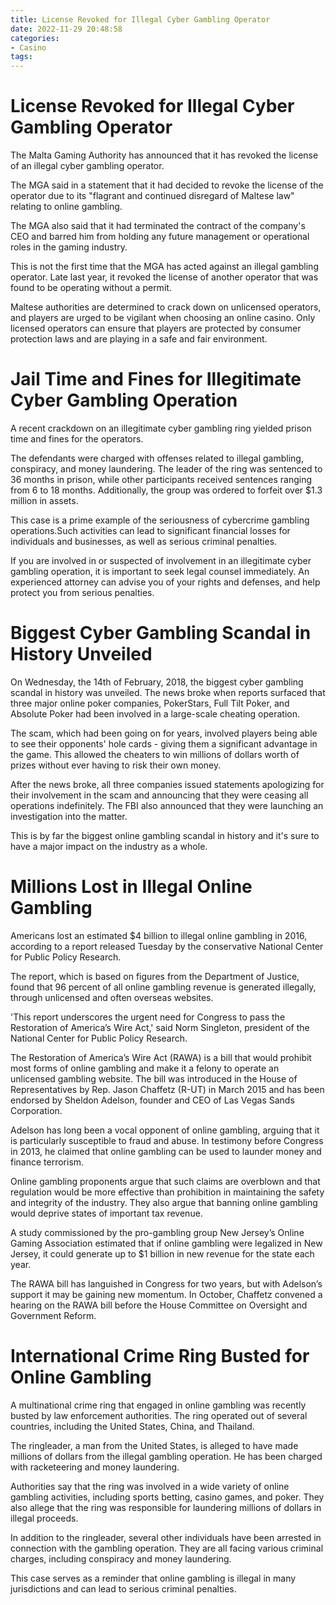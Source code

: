 ```yaml
---
title: License Revoked for Illegal Cyber Gambling Operator
date: 2022-11-29 20:48:58
categories:
- Casino
tags:
---
```



#  License Revoked for Illegal Cyber Gambling Operator

The Malta Gaming Authority has announced that it has revoked the license of an illegal cyber gambling operator.

The MGA said in a statement that it had decided to revoke the license of the operator due to its "flagrant and continued disregard of Maltese law" relating to online gambling.

The MGA also said that it had terminated the contract of the company's CEO and barred him from holding any future management or operational roles in the gaming industry.

This is not the first time that the MGA has acted against an illegal gambling operator. Late last year, it revoked the license of another operator that was found to be operating without a permit.

 Maltese authorities are determined to crack down on unlicensed operators, and players are urged to be vigilant when choosing an online casino. Only licensed operators can ensure that players are protected by consumer protection laws and are playing in a safe and fair environment.

#  Jail Time and Fines for Illegitimate Cyber Gambling Operation

A recent crackdown on an illegitimate cyber gambling ring yielded prison time and fines for the operators.

The defendants were charged with offenses related to illegal gambling, conspiracy, and money laundering. The leader of the ring was sentenced to 36 months in prison, while other participants received sentences ranging from 6 to 18 months. Additionally, the group was ordered to forfeit over $1.3 million in assets.

This case is a prime example of the seriousness of cybercrime gambling operations.Such activities can lead to significant financial losses for individuals and businesses, as well as serious criminal penalties.

If you are involved in or suspected of involvement in an illegitimate cyber gambling operation, it is important to seek legal counsel immediately. An experienced attorney can advise you of your rights and defenses, and help protect you from serious penalties.

#  Biggest Cyber Gambling Scandal in History Unveiled

On Wednesday, the 14th of February, 2018, the biggest cyber gambling scandal in history was unveiled. The news broke when reports surfaced that three major online poker companies, PokerStars, Full Tilt Poker, and Absolute Poker had been involved in a large-scale cheating operation.

The scam, which had been going on for years, involved players being able to see their opponents' hole cards - giving them a significant advantage in the game. This allowed the cheaters to win millions of dollars worth of prizes without ever having to risk their own money.

After the news broke, all three companies issued statements apologizing for their involvement in the scam and announcing that they were ceasing all operations indefinitely. The FBI also announced that they were launching an investigation into the matter.

This is by far the biggest online gambling scandal in history and it's sure to have a major impact on the industry as a whole.

#  Millions Lost in Illegal Online Gambling

Americans lost an estimated $4 billion to illegal online gambling in 2016, according to a report released Tuesday by the conservative National Center for Public Policy Research.

The report, which is based on figures from the Department of Justice, found that 96 percent of all online gambling revenue is generated illegally, through unlicensed and often overseas websites.

'This report underscores the urgent need for Congress to pass the Restoration of America’s Wire Act,' said Norm Singleton, president of the National Center for Public Policy Research.

The Restoration of America’s Wire Act (RAWA) is a bill that would prohibit most forms of online gambling and make it a felony to operate an unlicensed gambling website. The bill was introduced in the House of Representatives by Rep. Jason Chaffetz (R-UT) in March 2015 and has been endorsed by Sheldon Adelson, founder and CEO of Las Vegas Sands Corporation.

Adelson has long been a vocal opponent of online gambling, arguing that it is particularly susceptible to fraud and abuse. In testimony before Congress in 2013, he claimed that online gambling can be used to launder money and finance terrorism.

Online gambling proponents argue that such claims are overblown and that regulation would be more effective than prohibition in maintaining the safety and integrity of the industry. They also argue that banning online gambling would deprive states of important tax revenue.

A study commissioned by the pro-gambling group New Jersey’s Online Gaming Association estimated that if online gambling were legalized in New Jersey, it could generate up to $1 billion in new revenue for the state each year.

The RAWA bill has languished in Congress for two years, but with Adelson’s support it may be gaining new momentum. In October, Chaffetz convened a hearing on the RAWA bill before the House Committee on Oversight and Government Reform.

#  International Crime Ring Busted for Online Gambling

A multinational crime ring that engaged in online gambling was recently busted by law enforcement authorities. The ring operated out of several countries, including the United States, China, and Thailand.

The ringleader, a man from the United States, is alleged to have made millions of dollars from the illegal gambling operation. He has been charged with racketeering and money laundering.

Authorities say that the ring was involved in a wide variety of online gambling activities, including sports betting, casino games, and poker. They also allege that the ring was responsible for laundering millions of dollars in illegal proceeds.

In addition to the ringleader, several other individuals have been arrested in connection with the gambling operation. They are all facing various criminal charges, including conspiracy and money laundering.

This case serves as a reminder that online gambling is illegal in many jurisdictions and can lead to serious criminal penalties.